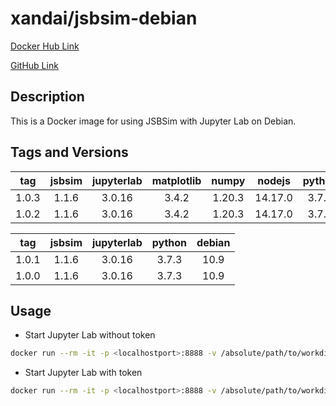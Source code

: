 # xandai/jsbsim-debian

[Docker Hub Link](https://hub.docker.com/r/xandai/jsbsim-debian)

[GitHub Link](https://github.com/x-and-ai/jsbsim-debian)

## Description

This is a Docker image for using JSBSim with Jupyter Lab on Debian.

## Tags and Versions

|  tag  | jsbsim | jupyterlab | matplotlib | numpy  | nodejs  | python | debian |
| :---: | :----: | :--------: | :--------: | :----: | :-----: | :----: | :----: |
| 1.0.3 | 1.1.6  |   3.0.16   |   3.4.2    | 1.20.3 | 14.17.0 | 3.7.3  |  10.9  |
| 1.0.2 | 1.1.6  |   3.0.16   |   3.4.2    | 1.20.3 | 14.17.0 | 3.7.3  |  10.9  |

|  tag  | jsbsim | jupyterlab | python | debian |
| :---: | :----: | :--------: | :----: | :----: |
| 1.0.1 | 1.1.6  |   3.0.16   | 3.7.3  |  10.9  |
| 1.0.0 | 1.1.6  |   3.0.16   | 3.7.3  |  10.9  |

## Usage

- Start Jupyter Lab without token

```sh
docker run --rm -it -p <localhostport>:8888 -v /absolute/path/to/workdir:/home/jupyter/workdir xandai/jsbsim-debian:1.0.3 jupyter lab --ServerApp.token=''
```

- Start Jupyter Lab with token

```sh
docker run --rm -it -p <localhostport>:8888 -v /absolute/path/to/workdir:/home/jupyter/workdir xandai/jsbsim-debian:1.0.3
```

